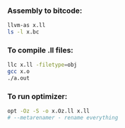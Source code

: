 

### Assembly to bitcode:

```sh
llvm-as x.ll
ls -l x.bc
```

### To compile .ll files:

```sh
llc x.ll -filetype=obj
gcc x.o
./a.out
```

### To run optimizer:

```sh
opt -Oz -S -o x.Oz.ll x.ll
# --metarenamer - rename everything
```
